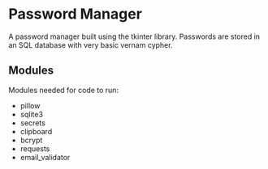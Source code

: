 # Password Manager

A password manager built using the tkinter library. Passwords are stored in an SQL database with very basic vernam cypher.

## Modules

Modules needed for code to run:

- pillow  
- sqlite3  
- secrets  
- clipboard  
- bcrypt  
- requests  
- email_validator  
